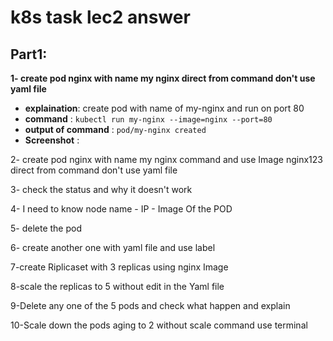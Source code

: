 # k8s task lec2 answer
## Part1:

**1- create pod nginx with name my nginx direct from command don't use yaml file**

  - **explaination**:         create pod with name of my-nginx and run on port 80
  - **command** :
                        `kubectl run my-nginx --image=nginx --port=80`
  - **output of command** :   `pod/my-nginx created`
  - **Screenshot** : 
        
2- create pod nginx with name my nginx command and use Image nginx123  direct from command don't use yaml file

3- check the status and why it doesn't work 

4- I need to know node name - IP - Image Of the POD

5- delete the pod 

6- create another one with yaml file and use label

7-create Riplicaset with 3 replicas using nginx Image 

8-scale the replicas to 5 without edit in the Yaml file
 
9-Delete any one of the 5 pods and check what happen and explain 

10-Scale down the pods aging to 2 without scale command use terminal  
